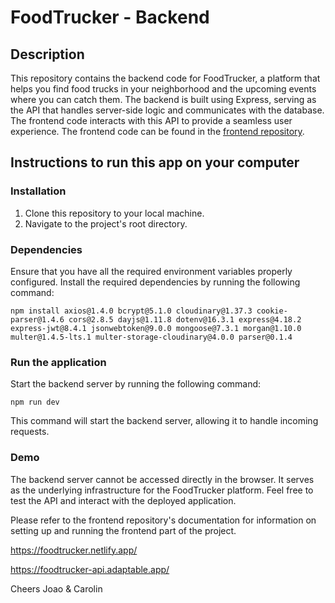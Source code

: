 # FoodTrucker - Backend

## Description

This repository contains the backend code for FoodTrucker, a platform that helps you find food trucks in your neighborhood and the upcoming events where you can catch them. The backend is built using Express, serving as the API that handles server-side logic and communicates with the database. The frontend code interacts with this API to provide a seamless user experience. The frontend code can be found in the [frontend repository](https://github.com/react-P3/foodTrucker-client).

## Instructions to run this app on your computer

### Installation

1. Clone this repository to your local machine.
2. Navigate to the project's root directory.

### Dependencies

Ensure that you have all the required environment variables properly configured.
Install the required dependencies by running the following command:

```shell
npm install axios@1.4.0 bcrypt@5.1.0 cloudinary@1.37.3 cookie-parser@1.4.6 cors@2.8.5 dayjs@1.11.8 dotenv@16.3.1 express@4.18.2 express-jwt@8.4.1 jsonwebtoken@9.0.0 mongoose@7.3.1 morgan@1.10.0 multer@1.4.5-lts.1 multer-storage-cloudinary@4.0.0 parser@0.1.4
```

### Run the application

Start the backend server by running the following command:

```shell
npm run dev
```

This command will start the backend server, allowing it to handle incoming requests.

### Demo

The backend server cannot be accessed directly in the browser. It serves as the underlying infrastructure for the FoodTrucker platform. Feel free to test the API and interact with the deployed application.

Please refer to the frontend repository's documentation for information on setting up and running the frontend part of the project.

https://foodtrucker.netlify.app/

https://foodtrucker-api.adaptable.app/

Cheers
Joao & Carolin
